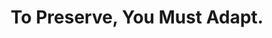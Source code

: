 ---
abstract: null
creators:
- Kinnaman, Alex
- Howard, Rachel
- Ulvestad, Deanna
date: null
document_url: https://services.phaidra.univie.ac.at/api/object/o:1422933/download
grand_parent: iPRES
institutions:
- Virginia Tech University Libraries
- University of Louisville Libraries
- Greene County Public Library
keywords: []
landing_page_url: https://phaidra.univie.ac.at/o:1422933
language: eng
layout: publication
license: All rights reserved
notes_url: null
parent: iPRES 2021
publication_type: lightning talk
size: 50452
slides_url: null
source_name: iPRES
stream_url: null
title: To Preserve, You Must Adapt.
year: 2021
---